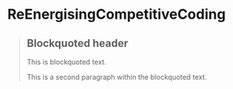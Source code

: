 # ReEnergisingCompetitiveCoding

> ## Blockquoted header
>
> This is blockquoted text.
>
> This is a second paragraph within the blockquoted text.
